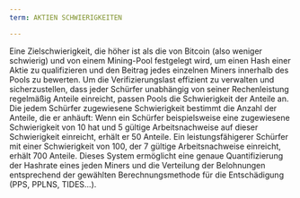 ```yaml
---
term: AKTIEN SCHWIERIGKEITEN

---
```

Eine Zielschwierigkeit, die höher ist als die von Bitcoin (also weniger schwierig) und von einem Mining-Pool festgelegt wird, um einen Hash einer Aktie zu qualifizieren und den Beitrag jedes einzelnen Miners innerhalb des Pools zu bewerten. Um die Verifizierungslast effizient zu verwalten und sicherzustellen, dass jeder Schürfer unabhängig von seiner Rechenleistung regelmäßig Anteile einreicht, passen Pools die Schwierigkeit der Anteile an. Die jedem Schürfer zugewiesene Schwierigkeit bestimmt die Anzahl der Anteile, die er anhäuft: Wenn ein Schürfer beispielsweise eine zugewiesene Schwierigkeit von 10 hat und 5 gültige Arbeitsnachweise auf dieser Schwierigkeit einreicht, erhält er 50 Anteile. Ein leistungsfähigerer Schürfer mit einer Schwierigkeit von 100, der 7 gültige Arbeitsnachweise einreicht, erhält 700 Anteile. Dieses System ermöglicht eine genaue Quantifizierung der Hashrate eines jeden Miners und die Verteilung der Belohnungen entsprechend der gewählten Berechnungsmethode für die Entschädigung (PPS, PPLNS, TIDES...).
